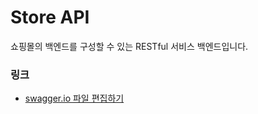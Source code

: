 Store API
=========

쇼핑몰의 백엔드를 구성할 수 있는 RESTful 서비스 백엔드입니다.

### 링크

- [swagger.io 파일 편집하기](http://editor.swagger.io/#/?import=https://raw.githubusercontent.com/yoophi/mazu/master/swagger.yaml)
